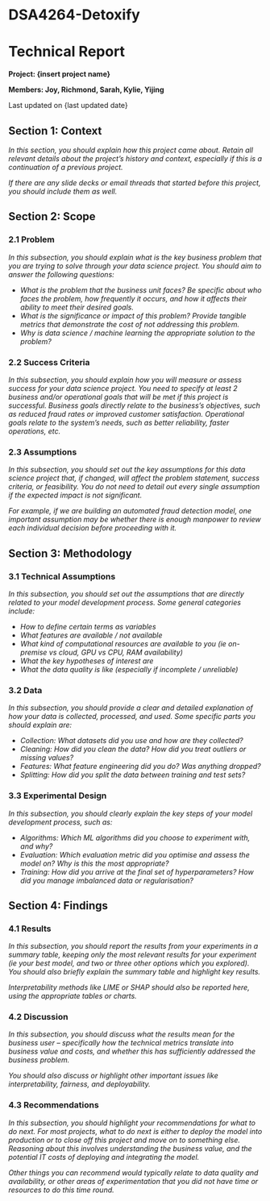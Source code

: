 # DSA4264-Detoxify

# Technical Report

**Project: {insert project name}**

**Members: Joy, Richmond, Sarah, Kylie, Yijing**

Last updated on {last updated date}

## Section 1: Context

_In this section, you should explain how this project came about. Retain all relevant details about the project’s history and context, especially if this is a continuation of a previous project._

_If there are any slide decks or email threads that started before this project, you should include them as well._

## Section 2: Scope

### 2.1 Problem

_In this subsection, you should explain what is the key business problem that you are trying to solve through your data science project. You should aim to answer the following questions:_

- _What is the problem that the business unit faces? Be specific about who faces the problem, how frequently it occurs, and how it affects their ability to meet their desired goals._
- _What is the significance or impact of this problem? Provide tangible metrics that demonstrate the cost of not addressing this problem._
- _Why is data science / machine learning the appropriate solution to the problem?_

### 2.2 Success Criteria

_In this subsection, you should explain how you will measure or assess success for your data science project. You need to specify at least 2 business and/or operational goals that will be met if this project is successful. Business goals directly relate to the business’s objectives, such as reduced fraud rates or improved customer satisfaction. Operational goals relate to the system’s needs, such as better reliability, faster operations, etc._

### 2.3 Assumptions

_In this subsection, you should set out the key assumptions for this data science project that, if changed, will affect the problem statement, success criteria, or feasibility. You do not need to detail out every single assumption if the expected impact is not significant._

_For example, if we are building an automated fraud detection model, one important assumption may be whether there is enough manpower to review each individual decision before proceeding with it._

## Section 3: Methodology

### 3.1 Technical Assumptions

_In this subsection, you should set out the assumptions that are directly related to your model development process. Some general categories include:_

- _How to define certain terms as variables_
- _What features are available / not available_
- _What kind of computational resources are available to you (ie on-premise vs cloud, GPU vs CPU, RAM availability)_
- _What the key hypotheses of interest are_
- _What the data quality is like (especially if incomplete / unreliable)_

### 3.2 Data

_In this subsection, you should provide a clear and detailed explanation of how your data is collected, processed, and used. Some specific parts you should explain are:_

- _Collection: What datasets did you use and how are they collected?_
- _Cleaning: How did you clean the data? How did you treat outliers or missing values?_
- _Features: What feature engineering did you do? Was anything dropped?_
- _Splitting: How did you split the data between training and test sets?_

### 3.3 Experimental Design

_In this subsection, you should clearly explain the key steps of your model development process, such as:_

- _Algorithms: Which ML algorithms did you choose to experiment with, and why?_
- _Evaluation: Which evaluation metric did you optimise and assess the model on? Why is this the most appropriate?_
- _Training: How did you arrive at the final set of hyperparameters? How did you manage imbalanced data or regularisation?_

## Section 4: Findings

### 4.1 Results

_In this subsection, you should report the results from your experiments in a summary table, keeping only the most relevant results for your experiment (ie your best model, and two or three other options which you explored). You should also briefly explain the summary table and highlight key results._

_Interpretability methods like LIME or SHAP should also be reported here, using the appropriate tables or charts._

### 4.2 Discussion

_In this subsection, you should discuss what the results mean for the business user – specifically how the technical metrics translate into business value and costs, and whether this has sufficiently addressed the business problem._

_You should also discuss or highlight other important issues like interpretability, fairness, and deployability._

### 4.3 Recommendations

_In this subsection, you should highlight your recommendations for what to do next. For most projects, what to do next is either to deploy the model into production or to close off this project and move on to something else. Reasoning about this involves understanding the business value, and the potential IT costs of deploying and integrating the model._

_Other things you can recommend would typically relate to data quality and availability, or other areas of experimentation that you did not have time or resources to do this time round._
